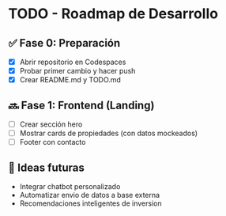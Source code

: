 # TODO - Roadmap de Desarrollo

## ✅ Fase 0: Preparación
- [x] Abrir repositorio en Codespaces
- [x] Probar primer cambio y hacer push
- [x] Crear README.md y TODO.md

## 🔜 Fase 1: Frontend (Landing)
- [ ] Crear sección hero
- [ ] Mostrar cards de propiedades (con datos mockeados)
- [ ] Footer con contacto

## 🧠 Ideas futuras
- Integrar chatbot personalizado
- Automatizar envio de datos a base externa
- Recomendaciones inteligentes de inversion
